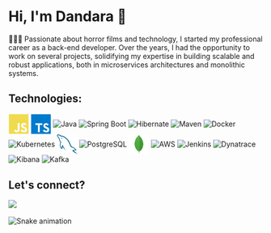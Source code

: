 # Hi, I'm Dandara 👋

👩🏻‍💻 Passionate about horror films and technology, I started my professional career as a back-end developer. Over the years, I had the opportunity to work on several projects, solidifying my expertise in building scalable and robust applications, both in microservices architectures and monolithic systems.


## Technologies:
<div style="display: inline_block">
  <img align="center" alt="JavaScript" height="40" width="40" src="https://raw.githubusercontent.com/devicons/devicon/master/icons/javascript/javascript-plain.svg">
  <img align="center" alt="TypeScript" height="40" width="40" src="https://raw.githubusercontent.com/devicons/devicon/master/icons/typescript/typescript-plain.svg">
  <img align="center" alt="Java" height="40" width="40" src="https://cdn4.iconfinder.com/data/icons/logos-and-brands/512/181_Java_logo_logos-1024.png">
  <img align="center" alt="Spring Boot" height="40" width="40" src="https://img.icons8.com/?size=512&id=90519&format=png">
    <img align="center" alt="Hibernate" height="40" width="40" src="https://cdn.jsdelivr.net/gh/devicons/devicon/icons/hibernate/hibernate-plain.svg">
  <img align="center" alt="Maven" height="40" width="40" src="https://cdn.icon-icons.com/icons2/2107/PNG/512/file_type_maven_icon_130397.png">
   <img align="center" alt="Docker" height="40" width="40" src="https://cdn.jsdelivr.net/gh/devicons/devicon/icons/docker/docker-original.svg">
  <img align="center" alt="Kubernetes" height="40" width="40" src="https://cdn.jsdelivr.net/gh/devicons/devicon/icons/kubernetes/kubernetes-plain.svg">
  <img align="center" alt="MySQL" height="40" width="40" src="https://raw.githubusercontent.com/devicons/devicon/master/icons/mysql/mysql-original.svg">
  <img align="center" alt="PostgreSQL" height="40" width="40" src="https://cdn.jsdelivr.net/gh/devicons/devicon/icons/postgresql/postgresql-plain.svg">
  <img align="center" alt="MongoDB" height="40" width="40" src="https://raw.githubusercontent.com/devicons/devicon/master/icons/mongodb/mongodb-original.svg">
    <img align="center" alt="AWS" height="40" width="40" src="https://cdn.jsdelivr.net/gh/devicons/devicon/icons/amazonwebservices/amazonwebservices-plain-wordmark.svg">
  <img align="center" alt="Jenkins" height="40" width="40" src="https://cdn.jsdelivr.net/gh/devicons/devicon/icons/jenkins/jenkins-original.svg">
  <img align="center" alt="Dynatrace" height="40" width="40" src="https://www.vectorlogo.zone/logos/dynatrace/dynatrace-icon.svg">
  <img align="center" alt="Kibana" height="40" width="40" src="https://www.vectorlogo.zone/logos/elasticco_kibana/elasticco_kibana-icon.svg">
  <img align="center" alt="Kafka" height="40" width="40" src="https://cdn.jsdelivr.net/gh/devicons/devicon/icons/apachekafka/apachekafka-original.svg">
</div>

## Let's connect?
<div> 
  <a href="https://www.linkedin.com/in/dandara-emiliano/" target="_blank"><img src="https://img.shields.io/badge/-LinkedIn-%230077B5?style=for-the-badge&logo=linkedin&logoColor=white" target="_blank"></a>
</div>

![Snake animation](https://github.com/DandaraEmiliano/DandaraEmiliano/blob/output/github-contribution-grid-snake.svg)
